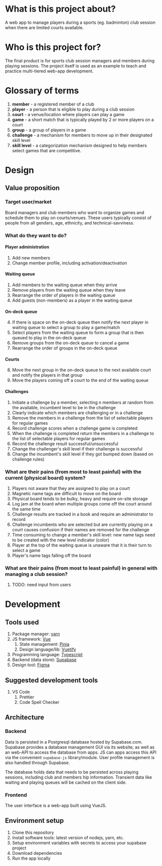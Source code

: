 # What is this project about?

A web app to manage players during a sports (eg. badminton) club session when there are limited courts available.

# Who is this project for?

The final product is for sports club session managers and members during playing sessions.
The project itself is used as an example to teach and practice multi-tiered web-app development.

# Glossary of terms

1. **member** - a registered member of a club
2. **player** - a person that is eligible to play during a club session
3. **court** - a venue/location where players can play a game
4. **game** - a short match that is typically played by 2 or more players on a court
5. **group** - a group of players in a game
6. **challenge** - a mechanism for members to move up in their designated skill level
7. **skill level** - a categorization mechanism designed to help members select games that are competitive.

# Design

## Value proposition

### Target user/market

Board managers and club members who want to organize games and schedule them to play on courts/venues. These users typically consist of people from all genders, age, ethnicity, and technical-savviness.

### What do they want to do?

#### Player administration

1. Add new members
2. Change member profile, including activation/deactivation

#### Waiting queue

1. Add members to the waiting queue when they arrive
2. Remove players from the waiting queue when they leave
3. Rearrange the order of players in the waiting queue
4. Add guests (non-members) as a player in the waiting queue

#### On-deck queue

4. If there is space on the on-deck queue then notify the next player in waiting queue to select a group to play a game/match
5. Select players from the waiting queue to form a group that is then queued to play in the on-deck queue
6. Remove groups from the on-deck queue to cancel a game
7. Rearrange the order of groups in the on-deck queue

#### Courts

8. Move the next group in the on-deck queue to the next available court and notify the players in that group
9. Move the players coming off a court to the end of the waiting queue

#### Challenges

1. Initiate a challenge by a member, selecting n members at random from the available, incumbent level to be in the challenge
2. Clearly indicate which members are challenging or in a challenge
3. Remove the members in a challenge from the list of selectable players for regular games
4. Record challenge scores when a challenge game is completed
5. When the challenge is completed return the members in a challenge to the list of selectable players for regular games
6. Record the challenge result successful/unsuccessful
7. Change the challenger's skill level if their challenge is successful
8. Change the incumbent's skill level if they got bumped down (based on challenge rules)

### What are their pains (from most to least painful) with the current (physical board) system?

1. Players not aware that they are assigned to play on a court
2. Magnetic name tags are difficult to move on the board
3. Physical board tends to be bulky, heavy and require on-site storage
4. Log jam at the board when multiple groups come off the court around the same time
5. Challenge results are tracked in a book and require an administrator to record
6. Challenge incumbents who are selected but are currently playing on a court causes confusion if their names are removed for the challenge
7. Time consuming to change a member's skill level: new name tags need to be created with the new level indicator (color)
8. Player at the top of the waiting queue is unaware that it is their turn to select a game
9. Player's name tags falling off the board

### What are their pains (from most to least painful) in general with managing a club session?

1. TODO: need input from users

# Development

## Tools used

1. Package manager: [yarn](https://yarnpkg.com)
2. JS framework: [Vue](https://vuejs.org)
   1. State management: [Pinia](pinia.vuejs.org)
   2. Design language/lib: [Vuetify](https://vuetifyjs.com)
3. Programming language: [Typescript](https://typescriptlang.org)
4. Backend (data store): [Supabase](https://supabase.com)
5. Design tool: [Figma](https://figma.com)

## Suggested development tools

1. VS Code
   1. Prettier
   2. Code Spell Checker

## Architecture

### Backend

Data is persisted in a Postgresql database hosted by Supabase.com. Supabase provides a database management GUI via its website; as well as an web-API to access the database from apps. JS can apps access this API via the convenient `supabase-js` library/module. User profile management is also handled through Supabase.

The database holds data that needs to be persisted across playing sessions, including club and members hip information. Transient data like waiting and playing queues will be cached on the client side.

### Frontend

The user interface is a web-app built using VueJS.

## Environment setup

1. Clone this repository
2. Install software tools: latest version of nodejs, yarn, etc.
3. Setup environment variables with secrets to access your supabase project
4. Download dependencies
5. Run the app locally
